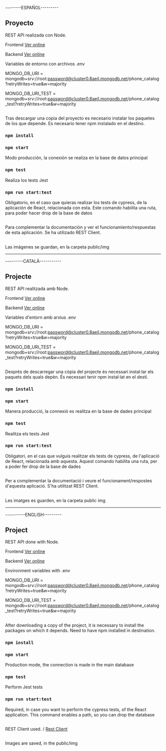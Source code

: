 --------ESPAÑOL---------
## Proyecto
REST API realizada con Node.

Frontend [Ver online](https://phonecher.netlify.app/)

Backend [Ver online](https://db-phone-catalog.herokuapp.com/phones)


Variables de entorno con archivos .env

MONGO_DB_URI = mongodb+srv://root:password@cluster0.8aejl.mongodb.net/phone_catalog?retryWrites=true&w=majority 

MONGO_DB_URI_TEST = mongodb+srv://root:password@cluster0.8aejl.mongodb.net/phone_catalog_test?retryWrites=true&w=majority

##

Tras descargar una copia del proyecto es necesario instalar los paquetes de los que depende.
Es necesario tener npm instalado en el destino.

### `npm install`

### `npm start`
Modo producción, la conexión se realiza en la base de datos principal

### `npm test`
Realiza los tests Jest

### `npm run start:test`
Obligatorio, en el caso que quieras realizar los tests de cypress, de la aplicación de React, relacionada con esta.
Este comando habilita una ruta, para poder hacer drop de la base de datos

##

Para complementar la documentación y ver el funcionamiento/respuestas de esta aplicación. Se ha utilizado REST Client.

##

Las imágenes se guardan, en la carpeta public/img


_________________

---------CATALÀ-----------

## Projecte
REST API realitzada amb Node.

Frontend [Ver online](https://phonecher.netlify.app/)

Backend [Ver online](https://db-phone-catalog.herokuapp.com/phones)


Variables d'entorn amb arxius .env

MONGO_DB_URI = mongodb+srv://root:password@cluster0.8aejl.mongodb.net/phone_catalog?retryWrites=true&w=majority 

MONGO_DB_URI_TEST = mongodb+srv://root:password@cluster0.8aejl.mongodb.net/phone_catalog_test?retryWrites=true&w=majority

##

Després de descarregar una còpia del projecte és necessari instal·lar els paquets dels quals depèn.
És necessari tenir npm instal·lat en el destí.

### `npm install`

### `npm start`
Manera producció, la connexió es realitza en la base de dades principal

### `npm test`
Realitza els tests Jest

### `npm run start:test`
Obligatori, en el cas que vulguis realitzar els tests de cypress, de l'aplicació de React, relacionada amb aquesta.
Aquest comando habilita una ruta, per a poder fer drop de la base de dades

##

Per a complementar la documentació i veure el funcionament/respostes d'aquesta aplicació. S'ha utilitzat REST Client.

##

Les imatges es guarden, en la carpeta public img

______________________________

----------ENGLISH---------

## Project
REST API done with Node.

Frontend [Ver online](https://phonecher.netlify.app/)

Backend [Ver online](https://db-phone-catalog.herokuapp.com/phones)


Environment variables with .env 

MONGO_DB_URI = mongodb+srv://root:password@cluster0.8aejl.mongodb.net/phone_catalog?retryWrites=true&w=majority 

MONGO_DB_URI_TEST = mongodb+srv://root:password@cluster0.8aejl.mongodb.net/phone_catalog_test?retryWrites=true&w=majority

##

After downloading a copy of the project, it is necessary to install the packages on which it depends.
Need to have npm installed in destination.

### `npm install`

### `npm start`
Production mode, the connection is made in the main database

### `npm test`
Perform Jest tests

### `npm run start:test`
Required, in case you want to perform the cypress tests, of the React application.
This command enables a path, so you can drop the database

##

REST Client used. /
[Rest Client](https://marketplace.visualstudio.com/items?itemName=humao.rest-client)

##

Images are saved, in the public/img 

